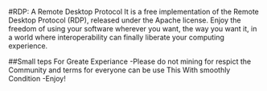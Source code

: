 #RDP: A Remote Desktop Protocol
It is a free implementation of the Remote Desktop Protocol (RDP), released under the Apache license. Enjoy the freedom of using your software wherever you want, the way you want it, in a world where interoperability can finally liberate your computing experience.

##Small teps For Greate Experiance
-Please do not mining for respict the Community
and terms for everyone can be use This With smoothly Condition
-Enjoy!

